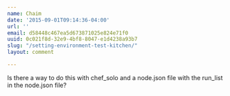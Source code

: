 ```yaml
---
name: Chaim
date: '2015-09-01T09:14:36-04:00'
url: ''
email: d58448c467ea5d673871025e824e71f0
uuid: 0c021f8d-32e9-4bf8-8047-e1d4238a93b7
slug: "/setting-environment-test-kitchen/"
layout: comment

---
```


Is there a way to do this with chef_solo and a node.json file with the run_list in the node.json file?

